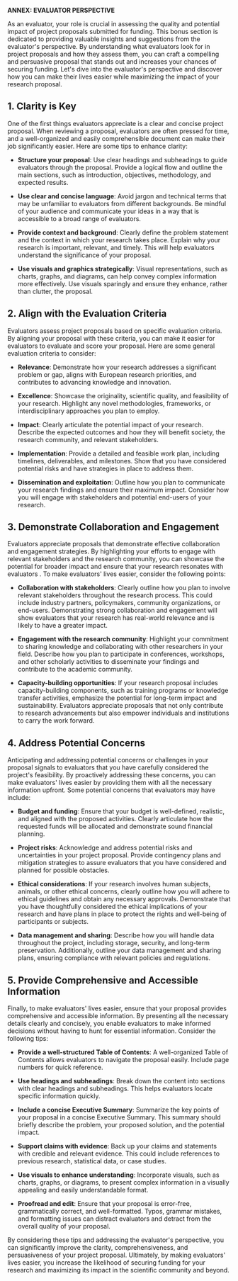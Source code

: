 **ANNEX: EVALUATOR PERSPECTIVE**

As an evaluator, your role is crucial in assessing the quality and potential impact of project proposals submitted for funding. This bonus section is dedicated to providing valuable insights and suggestions from the evaluator's perspective. By understanding what evaluators look for in project proposals and how they assess them, you can craft a compelling and persuasive proposal that stands out and increases your chances of securing funding. Let's dive into the evaluator's perspective and discover how you can make their lives easier while maximizing the impact of your research proposal.

## 1. Clarity is Key

One of the first things evaluators appreciate is a clear and concise project proposal. When reviewing a proposal, evaluators are often pressed for time, and a well-organized and easily comprehensible document can make their job significantly easier. Here are some tips to enhance clarity:

- **Structure your proposal**: Use clear headings and subheadings to guide evaluators through the proposal. Provide a logical flow and outline the main sections, such as introduction, objectives, methodology, and expected results.

- **Use clear and concise language**: Avoid jargon and technical terms that may be unfamiliar to evaluators from different backgrounds. Be mindful of your audience and communicate your ideas in a way that is accessible to a broad range of evaluators.

- **Provide context and background**: Clearly define the problem statement and the context in which your research takes place. Explain why your research is important, relevant, and timely. This will help evaluators understand the significance of your proposal.

- **Use visuals and graphics strategically**: Visual representations, such as charts, graphs, and diagrams, can help convey complex information more effectively. Use visuals sparingly and ensure they enhance, rather than clutter, the proposal.

## 2. Align with the Evaluation Criteria

Evaluators assess project proposals based on specific evaluation criteria. By aligning your proposal with these criteria, you can make it easier for evaluators to evaluate and score your proposal. Here are some general evaluation criteria to consider:

- **Relevance**: Demonstrate how your research addresses a significant problem or gap, aligns with European research priorities, and contributes to advancing knowledge and innovation.

- **Excellence**: Showcase the originality, scientific quality, and feasibility of your research. Highlight any novel methodologies, frameworks, or interdisciplinary approaches you plan to employ.

- **Impact**: Clearly articulate the potential impact of your research. Describe the expected outcomes and how they will benefit society, the research community, and relevant stakeholders.

- **Implementation**: Provide a detailed and feasible work plan, including timelines, deliverables, and milestones. Show that you have considered potential risks and have strategies in place to address them.

- **Dissemination and exploitation**: Outline how you plan to communicate your research findings and ensure their maximum impact. Consider how you will engage with stakeholders and potential end-users of your research.

## 3. Demonstrate Collaboration and Engagement

Evaluators appreciate proposals that demonstrate effective collaboration and engagement strategies. By highlighting your efforts to engage with relevant stakeholders and the research community, you can showcase the potential for broader impact and ensure that your research resonates with evaluators . To make evaluators' lives easier, consider the following points:

- **Collaboration with stakeholders**: Clearly outline how you plan to involve relevant stakeholders throughout the research process. This could include industry partners, policymakers, community organizations, or end-users. Demonstrating strong collaboration and engagement will show evaluators that your research has real-world relevance and is likely to have a greater impact.

- **Engagement with the research community**: Highlight your commitment to sharing knowledge and collaborating with other researchers in your field. Describe how you plan to participate in conferences, workshops, and other scholarly activities to disseminate your findings and contribute to the academic community.

- **Capacity-building opportunities**: If your research proposal includes capacity-building components, such as training programs or knowledge transfer activities, emphasize the potential for long-term impact and sustainability. Evaluators appreciate proposals that not only contribute to research advancements but also empower individuals and institutions to carry the work forward.

## 4. Address Potential Concerns

Anticipating and addressing potential concerns or challenges in your proposal signals to evaluators that you have carefully considered the project's feasibility. By proactively addressing these concerns, you can make evaluators' lives easier by providing them with all the necessary information upfront. Some potential concerns that evaluators may have include:

- **Budget and funding**: Ensure that your budget is well-defined, realistic, and aligned with the proposed activities. Clearly articulate how the requested funds will be allocated and demonstrate sound financial planning.

- **Project risks**: Acknowledge and address potential risks and uncertainties in your project proposal. Provide contingency plans and mitigation strategies to assure evaluators that you have considered and planned for possible obstacles.

- **Ethical considerations**: If your research involves human subjects, animals, or other ethical concerns, clearly outline how you will adhere to ethical guidelines and obtain any necessary approvals. Demonstrate that you have thoughtfully considered the ethical implications of your research and have plans in place to protect the rights and well-being of participants or subjects.

- **Data management and sharing**: Describe how you will handle data throughout the project, including storage, security, and long-term preservation. Additionally, outline your data management and sharing plans, ensuring compliance with relevant policies and regulations.

## 5. Provide Comprehensive and Accessible Information

Finally, to make evaluators' lives easier, ensure that your proposal provides comprehensive and accessible information. By presenting all the necessary details clearly and concisely, you enable evaluators to make informed decisions without having to hunt for essential information. Consider the following tips:

- **Provide a well-structured Table of Contents**: A well-organized Table of Contents allows evaluators to navigate the proposal easily. Include page numbers for quick reference.

- **Use headings and subheadings**: Break down the content into sections with clear headings and subheadings. This helps evaluators locate specific information quickly.

- **Include a concise Executive Summary**: Summarize the key points of your proposal in a concise Executive Summary. This summary should briefly describe the problem, your proposed solution, and the potential impact.

- **Support claims with evidence**: Back up your claims and statements with credible and relevant evidence. This could include references to previous research, statistical data, or case studies.

- **Use visuals to enhance understanding**: Incorporate visuals, such as charts, graphs, or diagrams, to present complex information in a visually appealing and easily understandable format.

- **Proofread and edit**: Ensure that your proposal is error-free, grammatically correct, and well-formatted. Typos, grammar mistakes, and formatting issues can distract evaluators and detract from the overall quality of your proposal.

By considering these tips and addressing the evaluator's perspective, you can significantly improve the clarity, comprehensiveness, and persuasiveness of your project proposal. Ultimately, by making evaluators' lives easier, you increase the likelihood of securing funding for your research and maximizing its impact in the scientific community and beyond.